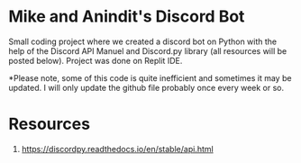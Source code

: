 # Mike and Anindit's Discord Bot 
Small coding project where we created a discord bot on Python with the help of the Discord API Manuel and Discord.py library (all resources will be posted below). Project was done on Replit IDE. 

*Please note, some of this code is quite inefficient and sometimes it may be updated. I will only update the github file probably once every week or so. 

# Resources
1. https://discordpy.readthedocs.io/en/stable/api.html
